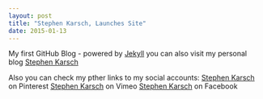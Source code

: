 ```yaml
---
layout: post
title: "Stephen Karsch, Launches Site"
date: 2015-01-13
---
```


My first GitHub Blog - powered by [Jekyll](http://jekyllrb.com) you can also visit my personal blog [Stephen Karsch](http://stephenkarsch.com)

Also you can check my pther links to my social accounts:
[Stephen Karsch](http://www.pinterest.com/stephenekarsch/) on Pinterest
[Stephen Karsch](https://vimeo.com/stephenekarsch) on Vimeo
[Stephen Karsch](https://www.facebook.com/stephenekarsch) on Facebook
